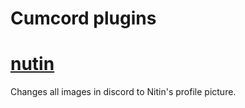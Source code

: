 # Cumcord plugins

# [nutin](https://x1nto.github.io/CumcordPlugins/plugins/nutin)
Changes all images in discord to Nitin's profile picture.

